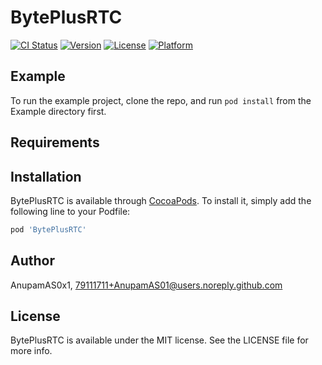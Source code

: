 # BytePlusRTC

[![CI Status](https://img.shields.io/travis/AnupamAS0x1/BytePlusRTC.svg?style=flat)](https://travis-ci.org/AnupamAS0x1/BytePlusRTC)
[![Version](https://img.shields.io/cocoapods/v/BytePlusRTC.svg?style=flat)](https://cocoapods.org/pods/BytePlusRTC)
[![License](https://img.shields.io/cocoapods/l/BytePlusRTC.svg?style=flat)](https://cocoapods.org/pods/BytePlusRTC)
[![Platform](https://img.shields.io/cocoapods/p/BytePlusRTC.svg?style=flat)](https://cocoapods.org/pods/BytePlusRTC)

## Example

To run the example project, clone the repo, and run `pod install` from the Example directory first.

## Requirements

## Installation

BytePlusRTC is available through [CocoaPods](https://cocoapods.org). To install
it, simply add the following line to your Podfile:

```ruby
pod 'BytePlusRTC'
```

## Author

AnupamAS0x1, 79111711+AnupamAS01@users.noreply.github.com

## License

BytePlusRTC is available under the MIT license. See the LICENSE file for more info.

